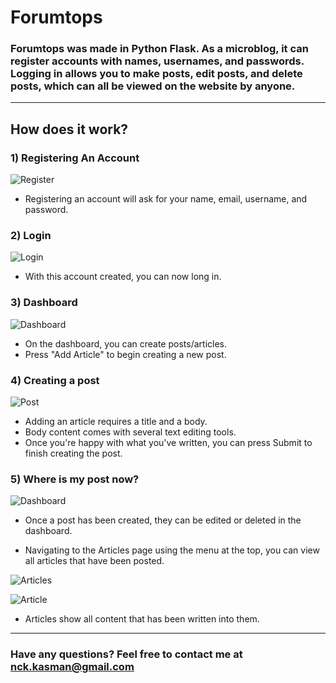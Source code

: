 # Forumtops

### Forumtops was made in **Python Flask**. As a microblog, it can register accounts with names, usernames, and passwords. Logging in allows you to make posts, edit posts, and delete posts, which can all be viewed on the website by anyone.

---

## How does it work?

###  1) Registering An Account

![Register](https://i.ibb.co/CHbBB4D/unknown.png)

* Registering an account will ask for your name, email, username, and password.

### 2) Login

![Login](https://i.ibb.co/3fT4hDj/unknown.png)

* With this account created, you can now long in.

### 3) Dashboard

![Dashboard](https://i.ibb.co/f13Z69D/unknown.png)

* On the dashboard, you can create posts/articles.
* Press "Add Article" to begin creating a new post.

### 4) Creating a post

![Post](https://i.ibb.co/tBZsJWx/unknown.png)

* Adding an article requires a title and a body.
* Body content comes with several text editing tools.
* Once you're happy with what you've written, you can press Submit to finish creating the post.

### 5) Where is my post now?

![Dashboard](https://i.ibb.co/fdyjCw7/unknown.png)

* Once a post has been created, they can be edited or deleted in the dashboard.

* Navigating to the Articles page using the menu at the top, you can view all articles that have been posted.

![Articles](https://i.ibb.co/74xc5TJ/unknown.png)

![Article](https://i.ibb.co/zNbPNMy/unknown.png)

* Articles show all content that has been written into them.

---

### Have any questions? Feel free to contact me at nck.kasman@gmail.com
